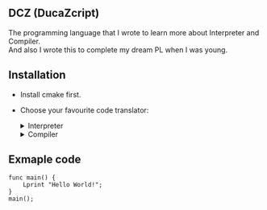## DCZ (DucaZcript)
The programming language that I wrote to learn more about Interpreter and Compiler.
<br>
And also I wrote this to complete my dream PL when I was young.

## Installation
* Install cmake first.
* Choose your favourite code translator:
    <details Interpreter>
    <summary>Interpreter</summary>
    You've choose Interpreter.<br>
    ... You don't need to do anything, just skip to next step :P
    </details>
    <details Compiler>
    <summary>Compiler</summary>
    You've choose Compiler.

    Add this option to the command line arguments:<br>
    ```
    -DCOMPILER:True
    ```
    </details>

## Exmaple code
```
func main() {
    Lprint "Hello World!";
}
main();
```
